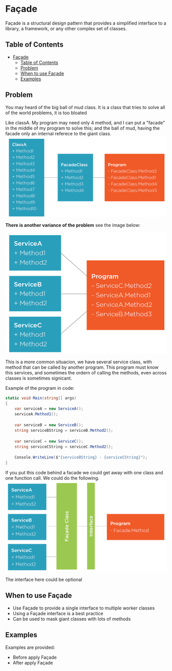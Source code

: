# Façade

Façade is a structural design pattern that provides a simplified interface to a library, a framework, or any other complex set of classes.

## Table of Contents
- [Façade](#façade)
  - [Table of Contents](#table-of-contents)
  - [Problem](#problem)
  - [When to use Façade](#when-to-use-façade)
  - [Examples](#examples)


## Problem

You may heard of the big ball of mud class. It is a class that tries to solve all of the world problems, it is too bloated

Like classA.
My program may need only 4 method, and I can put a "facade" in the middle of my program to solve this; and the ball of mud, having the facade only an internal referece to the giant class.
![Uml Diagram](/Structural/Facade/assets/uml.png)


**There is another variance of the problem** see the image below:

![Uml Diagram](/Structural/Facade/assets/uml1.png)

This is a more common situacion, we have several service class, with method that can be called by another program.
This program must know this services, and sometimes the ordern of calling the methods, even across classes is sometimes signicant.

Example of the program in code:

```cs
static void Main(string[] args)
{
    var serviceA = new ServiceA();
    serviceA.Method1();

    var serviceB = new ServiceB();
    string serviceBString = serviceB.Method2();

    var serviceC = new ServiceC();
    string serviceCString = serviceC.Method2();

    Console.WriteLine($"{serviceBString} - {serviceCString}");
}
```

If you put this code behind a facade we could get away with one class and one function call.
We could do the following.
![Uml Diagram](/Structural/Facade/assets/uml3.png)

The interface here could be optional

## When to use Façade

- Use Façade to provide a single interface to multiple worker classes
- Using a Façade interface is a best practice
- Can be used to mask giant classes with lots of methods


## Examples

Examples are provided:

- Before apply Façade
- After apply Façade

